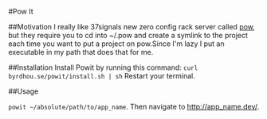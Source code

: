 #Pow It

##Motivation
I really like 37signals new zero config rack server called [pow](http://pow.cx/), but they require you to cd into ~/.pow and create a symlink to the project each time you want to put a project on pow.Since I'm lazy I put an executable in my path that does that for me.

##Installation
Install Powit by running this command:
`curl byrdhou.se/powit/install.sh | sh`
Restart your terminal. 

##Usage

`powit ~/absolute/path/to/app_name`. Then navigate to http://app_name.dev/.